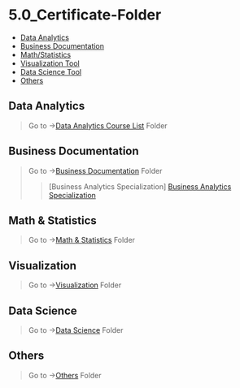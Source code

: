 # 5.0_Certificate-Folder

- [Data Analytics](#data-analytics)
- [Business Documentation](#business-documentation)
- [Math/Statistics](#Math-Statistics)
- [Visualization Tool](#visualization)
- [Data Science Tool](#data-science)
- [Others](#others)

## Data Analytics

> Go to ->[Data Analytics Course List][1] Folder

## Business Documentation

> Go to ->[Business Documentation][2] Folder
>
> > [Business Analytics Specialization] [Business Analytics Specialization](https://www.coursera.org/specializations/business-analytics)

## Math & Statistics

> Go to ->[Math & Statistics][3] Folder

## Visualization

> Go to ->[Visualization][4] Folder

## Data Science

> Go to ->[Data Science][5] Folder

## Others

> Go to ->[Others][6] Folder

[1]: 1.0-Data%20Analytics
[2]: 2.0-Business%20Documentation
[3]: 3.0-Math%20%26%20Statistics
[4]: 4.0-Visualization
[5]: 5.0-Data%20Science
[6]: 6.0-Others
